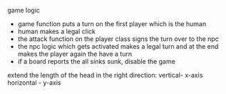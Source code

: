 game logic
- game function puts a turn on the first player which is the human
- human makes a legal click 
- the attack function on the player class signs the turn over to the npc
- the npc logic which gets activated makes a legal turn and at the end makes the player again the have a turn
- if a board reports the all sinks sunk, disable the game

extend the length of the head in the right direction:
vertical- x-axis
horizontal - y-axis